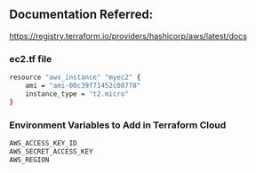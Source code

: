 ## Documentation Referred:

https://registry.terraform.io/providers/hashicorp/aws/latest/docs


### ec2.tf file

```sh
resource "aws_instance" "myec2" {
    ami = "ami-00c39f71452c08778"
    instance_type = "t2.micro"
}
```
### Environment Variables to Add in Terraform Cloud
```sh
AWS_ACCESS_KEY_ID
AWS_SECRET_ACCESS_KEY
AWS_REGION
```
